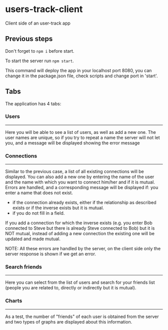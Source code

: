 # users-track-client
Client side of an user-track app

## **Previous steps**
Don't forget to `npm i` before start.

To start the server run `npm start`.

This command will deploy the app in your localhost port 8080, you can change it in the package.json file, check scripts and change port in 'start'.

## **Tabs**

The application has 4 tabs:

### **Users**
***

Here you will be able to see a list of users, as well as add a new one. The user names are unique, so if you try to repeat a name the server will not let you, and a message will be displayed showing the error message

### **Connections**
***

Similar to the previous case, a list of all existing connections will be displayed. You can also add a new one by entering the name of the user and the name with which you want to connect him/her and if it is mutual. Errors are handled, and a corresponding message will be displayed if:
you enter a name that does not exist.
* if the connection already exists, either if the relationship as described exists or if the inverse exists but it is mutual.
* if you do not fill in a field.

If you add a connection for which the inverse exists (e.g. you enter Bob connected to Steve but there is already Steve connected to Bob) but it is NOT mutual, instead of adding a new connection the existing one will be updated and made mutual.

NOTE: All these errors are handled by the server, on the client side only the server response is shown if we get an error.

### **Search friends**
***

Here you can select from the list of users and search for your friends list (people you are related to, directly or indirectly but it is mutual).

### **Charts**
***

As a test, the number of "friends" of each user is obtained from the server and two types of graphs are displayed about this information.
